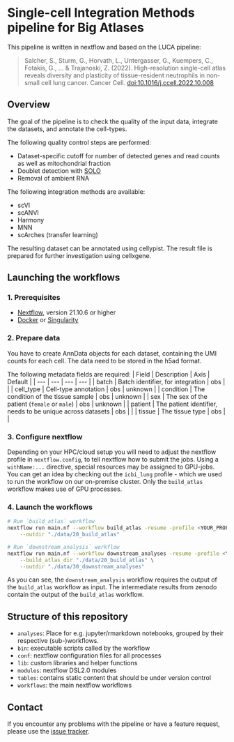 # **S**ingle-cell **I**ntegration **M**ethods pipeline for **B**ig **A**tlases

This pipeline is written in nextflow and based on the LUCA pipeline:
  
> Salcher, S., Sturm, G., Horvath, L., Untergasser, G., Kuempers, C., Fotakis, G., ... & Trajanoski, Z. (2022). High-resolution single-cell atlas reveals diversity and plasticity of tissue-resident neutrophils in non-small cell lung cancer. Cancer Cell. [doi:10.1016/j.ccell.2022.10.008](https://doi.org/10.1016/j.ccell.2022.10.008)

## Overview

The goal of the pipeline is to check the quality of the input data, integrate the datasets, and annotate the cell-types.

The following quality control steps are performed:
- Dataset-specific cutoff for number of detected genes and read counts as well as mitochondrial fraction
- Doublet detection with [SOLO](https://docs.scvi-tools.org/en/stable/api/reference/scvi.external.SOLO.html)
- Removal of ambient RNA

The following integration methods are available:
- scVI
- scANVI
- Harmony
- MNN
- scArches (transfer learning)

The resulting dataset can be annotated using cellypist. The result file is prepared for further investigation using cellxgene.

## Launching the workflows

### 1. Prerequisites

* [Nextflow](https://www.nextflow.io/index.html#GetStarted), version 21.10.6 or higher
* [Docker](https://docs.docker.com/get-docker/) or [Singularity](https://sylabs.io/guides/3.0/user-guide/quick_start.html)

### 2. Prepare data

You have to create AnnData objects for each dataset, containing the UMI counts for each cell. The data need to be stored in the h5ad format.

The following metadata fields are required:
| Field | Description | Axis | Default |
| --- | --- | --- | --- |
| batch | Batch identifier, for integration | obs | |
| cell_type | Cell-type annotation | obs | unknown |
| condition | The condition of the tissue sample | obs | unknown |
| sex | The sex of the patient (`female` or `male`) | obs | unknown |
| patient | The patient identifier, needs to be unique across datasets | obs |  |
| tissue | The tissue type | obs | |

### 3. Configure nextflow

Depending on your HPC/cloud setup you will need to adjust the nextflow profile in `nextflow.config`, to tell
nextflow how to submit the jobs. Using a `withName:...` directive, special
resources may be assigned to GPU-jobs. You can get an idea by checking out the `icbi_lung` profile - which we used to run the
workflow on our on-premise cluster. Only the `build_atlas` workflow makes use of GPU processes.

### 4. Launch the workflows

```bash
# Run `build_atlas` workflow
nextflow run main.nf --workflow build_atlas -resume -profile <YOUR_PROFILE> \
    --outdir "./data/20_build_atlas"

# Run `downstream_analysis` workflow
nextflow run main.nf --workflow downstream_analyses -resume -profile <YOUR_PROFILE> \
    --build_atlas_dir "./data/20_build_atlas" \
    --outdir "./data/30_downstream_analyses"
```

As you can see, the `downstream_analysis` workflow requires the output of the `build_atlas` workflow as input.
The intermediate results from zenodo contain the output of the `build_atlas` workflow.

## Structure of this repository

* `analyses`: Place for e.g. jupyter/rmarkdown notebooks, grouped by their respective (sub-)workflows.
* `bin`: executable scripts called by the workflow
* `conf`: nextflow configuration files for all processes
* `lib`: custom libraries and helper functions
* `modules`: nextflow DSL2.0 modules
* `tables`: contains static content that should be under version control
* `workflows`: the main nextflow workflows

## Contact

If you encounter any problems with the pipeline or have a feature request, please use the [issue tracker](https://github.com/Mye-InfoBank/atlas-pipeline/issues).
